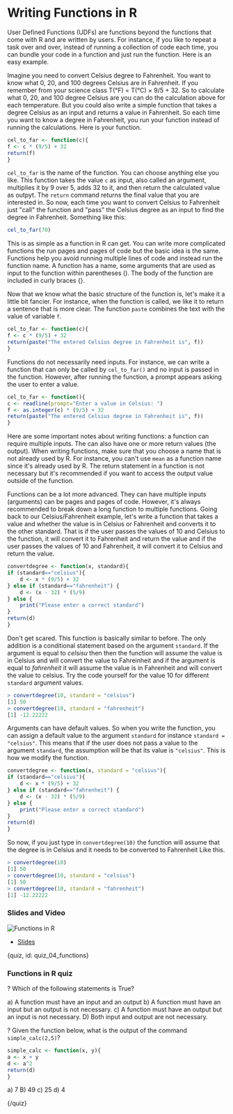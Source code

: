 # Writing Functions in R

User Defined Functions (UDFs) are functions beyond the functions that come with R and are written by users. For instance, if you like to repeat a task over and over, instead of running a collection of code each time, you can bundle your code in a function and just run the function. Here is an easy example. 

Imagine you need to convert Celsius degree to Fahrenheit. You want to know what 0, 20, and 100 degrees Celsius are in Fahrenheit. If you remember from your science class T(°F) = T(°C) × 9/5 + 32. So to calculate what 0, 20, and 100 degree Celsius are you can do the calculation above for each temperature. But you could also write a simple function that takes a degree Celsius as an input and returns a value in Fahrenheit. So each time you want to know a degree in Fahrenheit, you run your function instead of running the calculations. Here is your function.

```r
cel_to_far <- function(c){
f <- c * (9/5) + 32
return(f)
}
```

`cel_to_far` is the name of the function. You can choose anything else you like. This function takes the value `c` as input, also called an argument, multiplies it by 9 over 5, adds 32 to it, and then return the calculated value as outpyt. The `return` command returns the final value that you are interested in. So now, each time you want to convert Celsius to Fahrenheit just "call" the function and "pass" the Celsius degree as an input to find the degree in Fahrenheit. Something like this:

```r
cel_to_far(70)
```

This is as simple as a function in R can get. You can write more complicated functions the run pages and pages of code but the basic idea is the same. Functions help you avoid running multiple lines of code and instead run the function name. A function has a name, some arguments that are used as input to the function within parentheses (). The body of the function are included in curly braces {}. 

Now that we know what the basic structure of the function is, let's make it a little bit fancier. For instance, when the function is called, we like it to return a sentence that is more clear. The function `paste` combines the text with the value of variable `f`.

```r
cel_to_far <- function(c){
f <- c * (9/5) + 32
return(paste("The entered Celsius degree in Fahrenheit is", f))
}
```


Functions do not necessarily need inputs. For instance, we can write a function that can only be called by `cel_to_far()` and no input is passed in the function. However, after running the function, a prompt appears asking the user to enter a value.

```r
cel_to_far <- function(){
c <- readline(prompt="Enter a value in Celsius: ")
f <- as.integer(c) * (9/5) + 32
return(paste("The entered Celsius degree in Fahrenheit is", f))
}
```

Here are some important notes about writing functions: a function can require multiple inputs. The can also have one or more return values (the output). When writing functions, make sure that you choose a name that is not already used by R. For instance, you can't use `mean` as a function name since it's already used by R. The return statement in a function is not necessary but it's recommended if you want to access the output value outside of the function. 

Functions can be a lot more advanced. They can have multiple inputs (arguments) can be pages and pages of code. However, it's always recommended to break down a long function to multiple functions. Going back to our Celsius/Fahrenheit example, let's write a function that takes a value and whether the value is in Celsius or Fahrenheit and converts it to the other standard. That is if the user passes the values of 10 and Celsius to the function, it will convert it to Fahrenheit and return the value and if the user passes the values of 10 and Fahrenheit, it will convert it to Celsius and return the value.

```r
convertdegree <- function(x, standard){
if (standard=="celsius"){
    d <- x * (9/5) + 32
} else if (standard=="fahrenheit") {
    d <- (x - 32) * (5/9)
} else {
    print("Please enter a correct standard")
}
return(d)
}
```

Don't get scared. This function is basically similar to before. The only addition is a conditional statement based on the argument `standard`. If the argument is equal to *celsisu* then then the function will assume the value is in Celsius and will convert the value to Fahreinheit and if the argument is equal to *fahrenheit* it will assume the value is in Fahrenheit and will convert the value to celsius. Try the code yourself for the value 10 for different `standard` argument values. 

```r
> convertdegree(10, standard = "celsius")
[1] 50
> convertdegree(10, standard = "fahrenheit")
[1] -12.22222
```
Arguments can have default values. So when you write the function, you can assign a default value to the argument `standard` for instance `standard = "celsius"`. This means that if the user does not pass a value to the argument `standard`, the assumption will be that its value is `"celsius"`. This is how we modify the function.

```r
convertdegree <- function(x, standard = "celsius"){
if (standard=="celsius"){
    d <- x * (9/5) + 32
} else if (standard=="fahrenheit") {
    d <- (x - 32) * (5/9)
} else {
    print("Please enter a correct standard")
}
return(d)
}
```

So now, if you just type in `convertdegree(10)` the function will assume that the degree is in Celsius and it needs to be converted to Fahrenheit Like this.


```r
> convertdegree(10)
[1] 50
> convertdegree(10, standard = "celsius")
[1] 50
> convertdegree(10, standard = "fahrenheit")
[1] -12.22222
```


### Slides and Video

![Functions in R]()

* [Slides](https://docs.google.com/presentation/d/1Q7pkb4lM8M8MRQzxCCfhXx8ddEi9XeaKSKT82OJAZX8/edit?usp=sharing)


{quiz, id: quiz_04_functions}

### Functions in R quiz

? Which of the following statements is True?

a) A function must have an input and an output
b) A function must have an input but an output is not necessary.
c) A function must have an output but an input is not necessary.
D) Both input and output are not necessary.

? Given the function below, what is the output of the command `simple_calc(2,5)`?

```r
simple_calc <- function(x, y){
a <- x + y
d <- a^2
return(d)
}
```

a) 7
B) 49
c) 25
d) 4

{/quiz}

